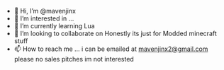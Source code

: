 - 👋 Hi, I’m @mavenjinx
- 👀 I’m interested in ...
- 🌱 I’m currently learning Lua
- 💞️ I’m looking to collaborate on  Honestly its just for Modded minecraft stuff 
- 📫 How to reach me ... i can be emailed at mavenjinx2@gmail.com please no sales pitches im not interested

<!---
mavenjinx/mavenjinx is a ✨ special ✨ repository because its `README.md` (this file) appears on your GitHub profile.
You can click the Preview link to take a look at your changes.
--->
